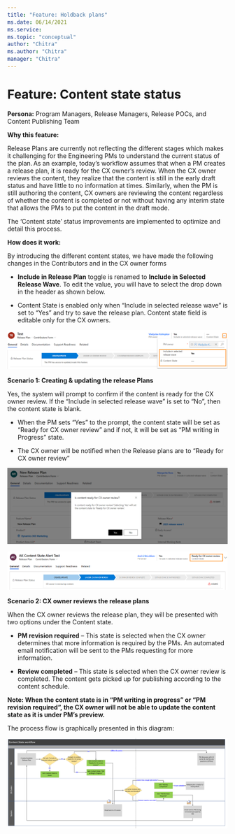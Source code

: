 ```yaml
---
title: "Feature: Holdback plans"
ms.date: 06/14/2021
ms.service: 
ms.topic: "conceptual"
author: "Chitra"
ms.author: "Chitra"
manager: "Chitra"
---
```


# Feature: Content state status  

**Persona:** Program Managers, Release Managers, Release POCs, and Content Publishing Team  

**Why this feature:**

Release Plans are currently not reflecting the different stages which makes it challenging for the Engineering PMs to understand the current status of the plan. As an example, today’s workflow assumes that when a PM creates a release plan, it is ready for the CX owner’s review. When the CX owner reviews the content, they realize that the content is still in the early draft status and have little to no information at times. Similarly, when the PM is still authoring the content, CX owners are reviewing the content regardless of whether the content is completed or not without having any interim state that allows the PMs to put the content in the draft mode.  

The ‘Content state’ status improvements are implemented to optimize and detail this process.    


**How does it work:**

By introducing the different content states, we have made the following changes in the Contributors and in the CX owner forms 

  - **Include in Release Plan** toggle is renamed to **Include in Selected Release Wave**. To edit the value, you will have to select the drop down in the header as shown below.  

  - Content State is enabled only when “Include in selected release wave” is set to “Yes” and try to save the release plan. Content state field is editable only for the CX owners. 

![Step one](media/Contentstate1new.png "Step one")


**Scenario 1: Creating & updating the release Plans**

Yes, the system will prompt to confirm if the content is ready for the CX owner review. If the “Include in selected release wave” is set to “No”, then the content state is blank.  

  - When the PM sets “Yes” to the prompt, the content state will be set as “Ready for CX owner review” and if not, it will be set as “PM writing in Progress” state.  

  - The CX owner will be notified when the Release plans are to “Ready for CX owner review” 

![Step two](media/Contentstate2new.png "Step two")

![Step three](media/Contentstate3new.png "Step three")


**Scenario 2: CX owner reviews the release plans**

When the CX owner reviews the release plan, they will be presented with two options under the Content state. 

  - **PM revision required** – This state is selected when the CX owner determines that more information is required by the PMs. An automated email notification will be sent to the PMs requesting for more information.  

  - **Review completed** – This state is selected when the CX owner review is completed. The content gets picked up for publishing according to the content schedule.  

**Note: When the content state is in “PM writing in progress” or “PM revision required”, the CX owner will not be able to update the content state as it is under PM’s preview.**  

The process flow is graphically presented in this diagram:  

![Step four](media/Contentstate4.png "Step four")





